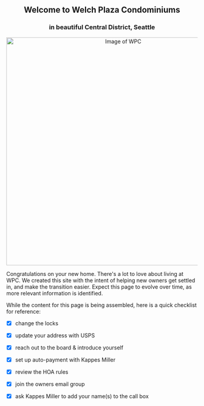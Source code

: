 <h2 align="center">Welcome to Welch Plaza Condominiums</h2>
<h3 align="center">in beautiful Central District, Seattle</h3>

<p align="center"><img src="https://d3mi7e2vp4lzjl.cloudfront.net/a3edd0bb98b5f9ae0b3be34a63838e83882735bb_img_14/origin.jpg" alt="Image of WPC" width="600"/></p>

Congratulations on your new home. There's a lot to love about living at WPC. We created this site with the intent of helping new owners get settled in, and make the transition easier. Expect this page to evolve over time, as more relevant information is identified.

While the content for this page is being assembled, here is a quick checklist for reference:

- [x]  change the locks
- [x]  update your address with USPS
- [x]  reach out to the board & introduce yourself
- [x]  set up auto-payment with Kappes Miller
- [x]  review the HOA rules
- [x]  join the owners email group
- [x]  ask Kappes Miller to add your name(s) to the call box

